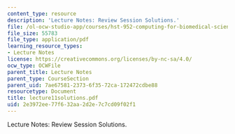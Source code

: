 ```yaml
---
content_type: resource
description: 'Lecture Notes: Review Session Solutions.'
file: /ol-ocw-studio-app/courses/hst-952-computing-for-biomedical-scientists-fall-2002/2e3972ee77f632aa2d2e7c7cd09f02f1_lecture11solutions.pdf
file_size: 55783
file_type: application/pdf
learning_resource_types:
- Lecture Notes
license: https://creativecommons.org/licenses/by-nc-sa/4.0/
ocw_type: OCWFile
parent_title: Lecture Notes
parent_type: CourseSection
parent_uid: 7ae67581-2373-6f35-72ca-172472cdbe88
resourcetype: Document
title: lecture11solutions.pdf
uid: 2e3972ee-77f6-32aa-2d2e-7c7cd09f02f1
---
```

Lecture Notes: Review Session Solutions.